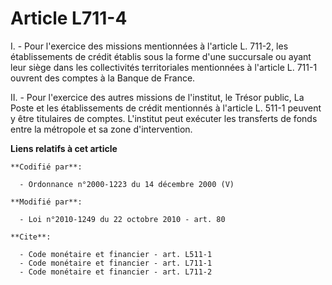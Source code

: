 # Article L711-4

I. - Pour l'exercice des missions mentionnées à l'article L. 711-2, les établissements de crédit établis sous la forme d'une
succursale ou ayant leur siège dans les collectivités territoriales mentionnées à l'article L. 711-1 ouvrent des comptes à la
Banque de France.

II. - Pour l'exercice des autres missions de l'institut, le Trésor public, La Poste et les établissements de crédit
mentionnés à l'article L. 511-1 peuvent y être titulaires de comptes. L'institut peut exécuter les transferts de fonds entre
la métropole et sa zone d'intervention.

**Liens relatifs à cet article**

	**Codifié par**:

	  - Ordonnance n°2000-1223 du 14 décembre 2000 (V)

	**Modifié par**:

	  - Loi n°2010-1249 du 22 octobre 2010 - art. 80

	**Cite**:

	  - Code monétaire et financier - art. L511-1
	  - Code monétaire et financier - art. L711-1
	  - Code monétaire et financier - art. L711-2
